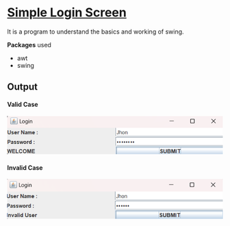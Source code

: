 # [Simple Login Screen](https://github.com/Ajallen14/Simple_Login_Screen/blob/master/Login.java)
It is a program to understand the basics and working of swing.


**Packages** used
* awt
* swing


## Output
#### **Valid Case**
![](https://github.com/Ajallen14/Simple_Login_Screen/blob/master/Output/image%201.png)
#### **Invalid Case**
![](https://github.com/Ajallen14/Simple_Login_Screen/blob/master/Output/image%202.png)